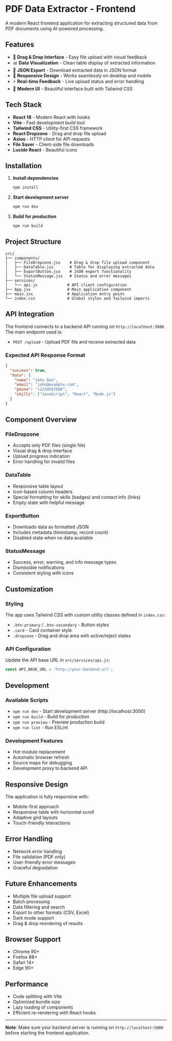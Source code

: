 # PDF Data Extractor - Frontend

A modern React frontend application for extracting structured data from PDF documents using AI-powered processing.

## Features

- 🎯 **Drag & Drop Interface** - Easy file upload with visual feedback
- 📊 **Data Visualization** - Clean table display of extracted information  
- 💾 **JSON Export** - Download extracted data in JSON format
- 📱 **Responsive Design** - Works seamlessly on desktop and mobile
- ⚡ **Real-time Feedback** - Live upload status and error handling
- 🎨 **Modern UI** - Beautiful interface built with Tailwind CSS

## Tech Stack

- **React 18** - Modern React with hooks
- **Vite** - Fast development build tool
- **Tailwind CSS** - Utility-first CSS framework
- **React Dropzone** - Drag and drop file upload
- **Axios** - HTTP client for API requests
- **File Saver** - Client-side file downloads
- **Lucide React** - Beautiful icons

## Installation

1. **Install dependencies**
   ```bash
   npm install
   ```

2. **Start development server**
   ```bash
   npm run dev
   ```

3. **Build for production**
   ```bash
   npm run build
   ```

## Project Structure

```
src/
├── components/
│   ├── FileDropzone.jsx    # Drag & drop file upload component
│   ├── DataTable.jsx       # Table for displaying extracted data
│   ├── ExportButton.jsx    # JSON export functionality
│   └── StatusMessage.jsx   # Status and error messages
├── services/
│   └── api.js             # API client configuration
├── App.jsx                # Main application component
├── main.jsx               # Application entry point
└── index.css              # Global styles and Tailwind imports
```

## API Integration

The frontend connects to a backend API running on `http://localhost:5000`. The main endpoint used is:

- `POST /upload` - Upload PDF file and receive extracted data

### Expected API Response Format

```json
{
  "success": true,
  "data": {
    "name": "John Doe",
    "email": "john@example.com", 
    "phone": "+1234567890",
    "skills": ["JavaScript", "React", "Node.js"]
  }
}
```

## Component Overview

### FileDropzone
- Accepts only PDF files (single file)
- Visual drag & drop interface
- Upload progress indication
- Error handling for invalid files

### DataTable  
- Responsive table layout
- Icon-based column headers
- Special formatting for skills (badges) and contact info (links)
- Empty state with helpful message

### ExportButton
- Downloads data as formatted JSON
- Includes metadata (timestamp, record count)
- Disabled state when no data available

### StatusMessage
- Success, error, warning, and info message types
- Dismissible notifications
- Consistent styling with icons

## Customization

### Styling
The app uses Tailwind CSS with custom utility classes defined in `index.css`:
- `.btn-primary` / `.btn-secondary` - Button styles
- `.card` - Card container style  
- `.dropzone` - Drag and drop area with active/reject states

### API Configuration
Update the API base URL in `src/services/api.js`:
```javascript
const API_BASE_URL = 'http://your-backend-url';
```

## Development

### Available Scripts
- `npm run dev` - Start development server (http://localhost:3000)
- `npm run build` - Build for production
- `npm run preview` - Preview production build
- `npm run lint` - Run ESLint

### Development Features
- Hot module replacement
- Automatic browser refresh
- Source maps for debugging
- Development proxy to backend API

## Responsive Design

The application is fully responsive with:
- Mobile-first approach
- Responsive table with horizontal scroll
- Adaptive grid layouts
- Touch-friendly interactions

## Error Handling

- Network error handling
- File validation (PDF only)
- User-friendly error messages
- Graceful degradation

## Future Enhancements

- Multiple file upload support
- Batch processing
- Data filtering and search
- Export to other formats (CSV, Excel)
- Dark mode support
- Drag & drop reordering of results

## Browser Support

- Chrome 90+
- Firefox 88+  
- Safari 14+
- Edge 90+

## Performance

- Code splitting with Vite
- Optimized bundle size
- Lazy loading of components
- Efficient re-rendering with React hooks

---

**Note**: Make sure your backend server is running on `http://localhost:5000` before starting the frontend application.
